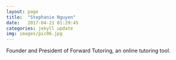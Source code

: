 ```yaml
---
layout: page
title:  "Stephanie Nguyen"
date:   2017-04-21 01:29:45 
categories: jekyll update
img: images/pic06.jpg
---
```

Founder and President of Forward Tutoring, an online tutoring tool.
